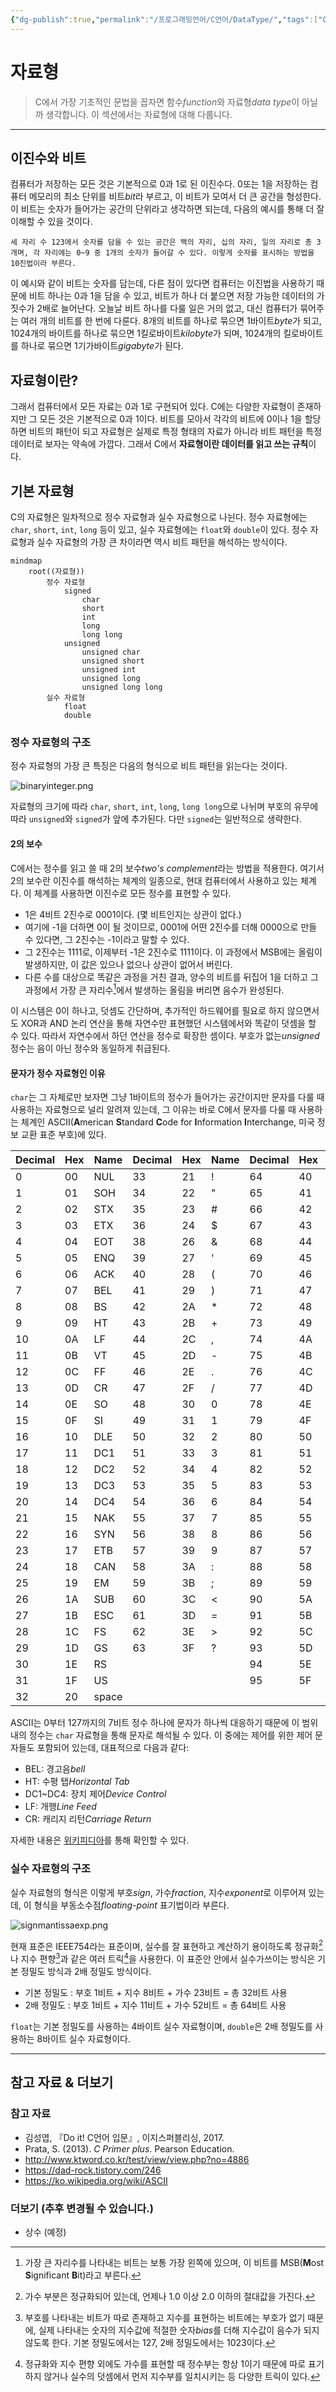 ```yaml
---
{"dg-publish":true,"permalink":"/프로그래밍언어/C언어/DataType/","tags":["C","프로그래밍언어","기초"],"created":"2024-05-03T09:44:29.138+09:00","updated":"2024-05-09T14:56:07.730+09:00"}
---
```



# 자료형

> C에서 가장 기초적인 문법을 꼽자면 함수*function*와 자료형*data type*이 아닐까 생각합니다. 이 섹션에서는 자료형에 대해 다룹니다.

---

## 이진수와 비트

컴퓨터가 저장하는 모든 것은 기본적으로 0과 1로 된 이진수다. 0또는 1을 저장하는 컴퓨터 메모리의 최소 단위를 비트*bit*라 부르고, 이 비트가 모여서 더 큰 공간을 형성한다. 이 비트는 숫자가 들어가는 공간의 단위라고 생각하면 되는데, 다음의 예시를 통해 더 잘 이해할 수 있을 것이다.

    세 자리 수 123에서 숫자를 담을 수 있는 공간은 백의 자리, 십의 자리, 일의 자리로 총 3개며, 각 자리에는 0~9 중 1개의 숫자가 들어갈 수 있다. 이렇게 숫자를 표시하는 방법을 10진법이라 부른다.

이 예시와 같이 비트는 숫자를 담는데, 다른 점이 있다면 컴퓨터는 이진법을 사용하기 때문에 비트 하나는 0과 1을 담을 수 있고, 비트가 하나 더 붙으면 저장 가능한 데이터의 가짓수가 2배로 늘어난다. 오늘날 비트 하나를 다룰 일은 거의 없고, 대신 컴퓨터가 묶어주는 여러 개의 비트를 한 번에 다룬다. 8개의 비트를 하나로 묶으면 1바이트*byte*가 되고, 1024개의 바이트를 하나로 묶으면 1킬로바이트*kilobyte*가 되며, 1024개의 킬로바이트를 하나로 묶으면 1기가바이트*gigabyte*가 된다.

## 자료형이란?

그래서 컴퓨터에서 모든 자료는 0과 1로 구현되어 있다. C에는 다양한 자료형이 존재하지만 그 모든 것은 기본적으로 0과 1이다. 비트를 모아서 각각의 비트에 0이나 1을 할당하면 비트의 패턴이 되고 자료형은 실제로 특정 형태의 자료가 아니라 비트 패턴을 특정 데이터로 보자는 약속에 가깝다. 그래서 C에서 **자료형이란 데이터를 읽고 쓰는 규칙**이다.

## 기본 자료형

C의 자료형은 일차적으로 정수 자료형과 실수 자료형으로 나뉜다. 정수 자료형에는 `char`, `short`, `int`, `long` 등이 있고, 실수 자료형에는 `float`와 `double`이 있다. 정수 자료형과 실수 자료형의 가장 큰 차이라면 역시 비트 패턴을 해석하는 방식이다.

```mermaid
mindmap
    root((자료형))
        정수 자료형
            signed
                char
                short
                int
                long
                long long
            unsigned
                unsigned char
                unsigned short
                unsigned int
                unsigned long
                unsigned long long
        실수 자료형
            float
            double
```

### 정수 자료형의 구조

정수 자료형의 가장 큰 특징은 다음의 형식으로 비트 패턴을 읽는다는 것이다.

![binaryinteger.png](/img/user/%ED%94%84%EB%A1%9C%EA%B7%B8%EB%9E%98%EB%B0%8D%EC%96%B8%EC%96%B4/C%EC%96%B8%EC%96%B4/binaryinteger.png)

자료형의 크기에 따라 `char`,  `short`, `int`, `long`, `long long`으로 나뉘며 부호의 유무에 따라 `unsigned`와 `signed`가 앞에 추가된다. 다만 `signed`는 일반적으로 생략한다.

#### 2의 보수

C에서는 정수를 읽고 쓸 때 2의 보수*two's complement*라는 방법을 적용한다. 여기서 2의 보수란 이진수를 해석하는 체계의 일종으로, 현대 컴퓨터에서 사용하고 있는 체계다. 이 체계를 사용하면 이진수로 모든 정수를 표현할 수 있다.

- 1은 4비트 2진수로 0001이다. (몇 비트인지는 상관이 없다.)
- 여기에 -1을 더하면 0이 될 것이므로, 0001에 어떤 2진수를 더해 0000으로 만들 수 있다면, 그 2진수는 -1이라고 말할 수 있다.
- 그 2진수는 1111로, 이제부터 -1은 2진수로 1111이다. 이 과정에서 MSB에는 올림이 발생하지만, 이 값은 있으나 없으나 상관이 없어서 버린다.
- 다른 수를 대상으로 똑같은 과정을 거친 결과, 양수의 비트를 뒤집어 1을 더하고 그 과정에서 가장 큰 자리수[^1]에서 발생하는 올림을 버리면 음수가 완성된다.

이 시스템은 0이 하나고, 덧셈도 간단하며, 추가적인 하드웨어를 필요로 하지 않으면서도 XOR과 AND 논리 연산을 통해 자연수만 표현했던 시스템에서와 똑같이 덧셈을 할 수 있다. 따라서 자연수에서 하던 연산을 정수로 확장한 셈이다. 부호가 없는*unsigned* 정수는 음이 아닌 정수와 동일하게 취급된다.

[^1]: 가장 큰 자리수를 나타내는 비트는 보통 가장 왼쪽에 있으며, 이 비트를 MSB(**M**ost **S**ignificant **B**it)라고 부른다.

#### 문자가 정수 자료형인 이유

`char`는 그 자체로만 보자면 그냥 1바이트의 정수가 들어가는 공간이지만 문자를 다룰 때 사용하는 자료형으로 널리 알려져 있는데, 그 이유는 바로 C에서 문자를 다룰 때 사용하는 체계인 ASCII(**A**merican **S**tandard **C**ode for **I**nformation **I**nterchange, 미국 정보 교환 표준 부호)에 있다.

| Decimal | Hex | Name | Decimal | Hex | Name | Decimal | Hex | Name | Decimal | Hex | Name |
|---|---|---|---|---|---|---|---|---|---|---|---|
|0|00|NUL|33|21|!|64|40|@|96|60|`|
|1|01|SOH|34|22|"|65|41|A|97|61|a|
|2|02|STX|35|23|#|66|42|B|98|62|b|
|3|03|ETX|36|24|$|67|43|C|99|63|c|
|4|04|EOT|38|26|&|68|44|D|100|64|d|
|5|05|ENQ|39|27|'|69|45|E|101|65|e|
|6|06|ACK|40|28|(|70|46|F|102|66|f|
|7|07|BEL|41|29|)|71|47|G|103|67|g|
|8|08|BS|42|2A|*|72|48|H|104|68|h|
|9|09|HT|43|2B|+|73|49|I|105|69|i|
|10|0A|LF|44|2C|,|74|4A|J|106|6A|j|
|11|0B|VT|45|2D|-|75|4B|K|107|6B|k|
|12|0C|FF|46|2E|.|76|4C|L|108|6C|l|
|13|0D|CR|47|2F|/|77|4D|M|109|6D|m|
|14|0E|SO|48|30|0|78|4E|N|110|6E|n|
|15|0F|SI|49|31|1|79|4F|O|111|6F|o|
|16|10|DLE|50|32|2|80|50|P|112|70|p|
|17|11|DC1|51|33|3|81|51|Q|113|71|q|
|18|12|DC2|52|34|4|82|52|R|114|72|r|
|19|13|DC3|53|35|5|83|53|S|115|73|s|
|20|14|DC4|54|36|6|84|54|T|116|74|t|
|21|15|NAK|55|37|7|85|55|U|117|75|u|
|22|16|SYN|56|38|8|86|56|V|118|76|v|
|23|17|ETB|57|39|9|87|57|W|119|77|w|
|24|18|CAN|58|3A|:|88|58|X|120|78|x|
|25|19|EM|59|3B|;|89|59|Y|121|79|y|
|26|1A|SUB|60|3C|<|90|5A|Z|122|7A|z|
|27|1B|ESC|61|3D|=|91|5B|[|123|7B|{|
|28|1C|FS|62|3E|>|92|5C|\\|124|7C|\||
|29|1D|GS|63|3F|?|93|5D|]|125|7D|}|
|30|1E|RS|  |  | |94|5E|^|126|7E|~|
|31|1F|US|  |  | |95|5F|_|127|7F|DEL|
|32|20|space|

ASCII는 0부터 127까지의 7비트 정수 하나에 문자가 하나씩 대응하기 때문에 이 범위 내의 정수는 `char` 자료형을 통해 문자로 해석될 수 있다. 이 중에는 제어를 위한 제어 문자들도 포함되어 있는데, 대표적으로 다음과 같다:

+ BEL: 경고음*bell*
+ HT: 수평 탭*Horizontal Tab*
+ DC1~DC4: 장치 제어*Device Control*
+ LF: 개행*Line Feed*
+ CR: 캐리지 리턴*Carriage Return*

자세한 내용은 [위키피디아](https://ko.wikipedia.org/wiki/ASCII)를 통해 확인할 수 있다.

### 실수 자료형의 구조

실수 자료형의 형식은 이렇게 부호*sign*, 가수*fraction*, 지수*exponent*로 이루어져 있는데, 이 형식을 부동소수점*floating-point* 표기법이라 부른다.

![signmantissaexp.png](/img/user/%ED%94%84%EB%A1%9C%EA%B7%B8%EB%9E%98%EB%B0%8D%EC%96%B8%EC%96%B4/C%EC%96%B8%EC%96%B4/signmantissaexp.png)

현재 표준은 IEEE754라는 표준이며, 실수를 잘 표현하고 계산하기 용이하도록 정규화[^2]나 지수 편향[^3]과 같은 여러 트릭[^4]을 사용한다. 이 표준안 안에서 실수가쓰이는 방식은 기본 정밀도 방식과 2배 정밀도 방식이다.

- 기본 정밀도 : 부호 1비트 + 지수 8비트 + 가수 23비트 = 총 32비트 사용
- 2배 정밀도 : 부호 1비트 + 지수 11비트 + 가수 52비트 = 총 64비트 사용

`float`는 기본 정밀도를 사용하는 4바이트 실수 자료형이며, `double`은 2배 정밀도를 사용하는 8바이트 실수 자료형이다.

[^2]: 가수 부분은 정규화되어 있는데, 언제나 1.0 이상 2.0 이하의 절대값을 가진다.
[^3]: 부호를 나타내는 비트가 따로 존재하고 지수를 표현하는 비트에는 부호가 없기 때문에, 실제 나타내는 숫자의 지수값에 적절한 숫자*bias*를 더해 지수값이 음수가 되지 않도록 한다. 기본 정밀도에서는 127, 2배 정밀도에서는 1023이다.
[^4]: 정규화와 지수 편향 외에도 가수를 표현할 때 정수부는 항상 1이기 때문에 따로 표기하지 않거나 실수의 덧셈에서 먼저 지수부를 일치시키는 등 다양한 트릭이 있다.

---

## 참고 자료 & 더보기

### 참고 자료

+ 김성엽, 『Do it! C언어 입문』, 이지스퍼블리싱, 2017.
+ Prata, S. (2013). *C Primer plus*. Pearson Education.
+ http://www.ktword.co.kr/test/view/view.php?no=4886
+ https://dad-rock.tistory.com/246
+ https://ko.wikipedia.org/wiki/ASCII

### 더보기 (추후 변경될 수 있습니다.)

+ 상수 (예정)